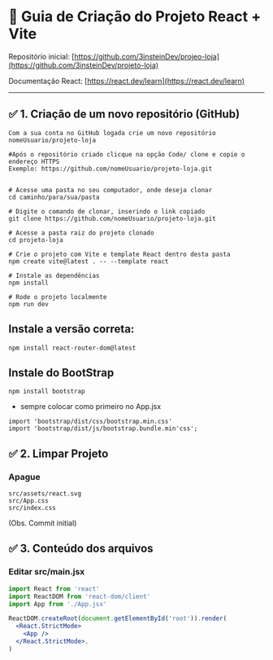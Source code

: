 # 📘 Guia de Criação do Projeto React + Vite

Repositório inicial: [https://github.com/3insteinDev/projeo-loja](https://github.com/3insteinDev/projeto-loja)

Documentação React: [https://react.dev/learn](https://react.dev/learn)

---

## ✅ 1. Criação de um novo repositório (GitHub)


```Git Hub
Com a sua conta no GitHub logada crie um novo repositório
nomeUsuario/projeto-loja

#Após o repositório criado clicque na opção Code/ clone e copie o endereço HTTPS
Exemplo: https://github.com/nomeUsuario/projeto-loja.git


# Acesse uma pasta no seu computador, onde deseja clonar
cd caminho/para/sua/pasta

# Digite o comando de clonar, inserindo o link copiado
git clone https://github.com/nomeUsuario/projeto-loja.git

# Acesse a pasta raiz do projeto clonado
cd projeto-loja

# Crie o projeto com Vite e template React dentro desta pasta
npm create vite@latest . -- --template react

# Instale as dependências
npm install

# Rode o projeto localmente
npm run dev
```

## Instale a versão correta:

```
npm install react-router-dom@latest
```

## Instale do BootStrap

```
npm install bootstrap
```

- sempre colocar como primeiro no App.jsx
```
import 'bootstrap/dist/css/bootstrap.min.css'
import 'bootstrap/dist/js/bootstrap.bundle.min'css';
```

## ✅ 2. Limpar Projeto


### Apague
```
src/assets/react.svg
src/App.css
src/index.css
```

(Obs. Commit initial)


## ✅ 3. Conteúdo dos arquivos


### Editar src/main.jsx
```jsx
import React from 'react'
import ReactDOM from 'react-dom/client'
import App from './App.jsx'

ReactDOM.createRoot(document.getElementById('root')).render(
  <React.StrictMode>
    <App />
  </React.StrictMode>,
)
```